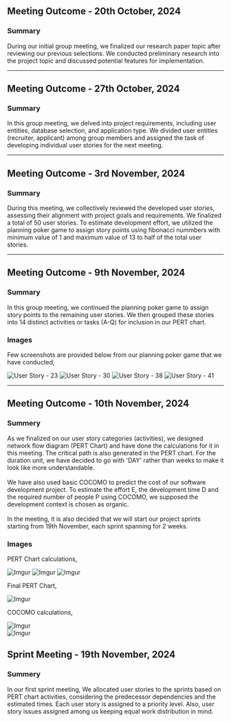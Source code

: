 ## Meeting Outcome - 20th October, 2024

### Summary

During our initial group meeting, we finalized our research paper topic after reviewing our previous selections. We conducted preliminary research into the project topic and discussed potential features for implementation.

---

## Meeting Outcome - 27th October, 2024

### Summary

In this group meeting, we delved into project requirements, including user entities, database selection, and application type. We divided user entities (recruiter, applicant) among group members and assigned the task of developing individual user stories for the next meeting.

--- 

## Meeting Outcome - 3rd November, 2024

### Summary

During this meeting, we collectively reviewed the developed user stories, assessing their alignment with project goals and requirements. We finalized a total of 50 user stories. To estimate development effort, we utilized the planning poker game to assign story points using fibonacci nummbers with minimum value of 1 and maximum value of 13 to half of the total user stories.

---

## Meeting Outcome - 9th November, 2024

### Summary

In this group meeting, we continued the planning poker game to assign story points to the remaining user stories. We then grouped these stories into 14 distinct activities or tasks (A-Q) for inclusion in our PERT chart. 

### Images

Few screenshots are provided below from our planning poker game that we have conducted,

![User Story - 23](https://i.imgur.com/tjF0XJt.png)
![User Story - 30](https://i.imgur.com/XpPkjIu.png)
![User Story - 38](https://i.imgur.com/jIYCNGP.png)
![User Story - 41](https://i.imgur.com/XP1Cpz1.png)

---

## Meeting Outcome - 10th November, 2024

### Summery

As we finalized on our user story categories (activities), we designed network flow diagram (PERT Chart) and have done the calculations for it in this meeting. The critical path is also generated in the PERT chart. For the duration unit, we have decided to go with 'DAY' rather than weeks to make it look like more understandable. <br /><br />We have also used basic COCOMO to predict the cost of our software development project. To estimate the effort E, the development time D and the required number of people P using COCOMO, we supposed the development context is chosen as organic. <br /><br />In the meeting, it is also decided that we will start our project sprints starting from 19th November, each sprint spanning for 2 weeks.

### Images

PERT Chart calculations,

![Imgur](https://i.imgur.com/yJMDnws.png)
![Imgur](https://i.imgur.com/rX6ese1.png)
![Imgur](https://i.imgur.com/r5TYWhX.png)

Final PERT Chart,

![Imgur](https://i.imgur.com/thHzSWg.png)

COCOMO calculations,

![Imgur](https://i.imgur.com/mSRDSve.png) <br />
![Imgur](https://i.imgur.com/TLIBPjB.png)

## Sprint Meeting - 19th November, 2024

### Summery

In our first sprint meeting, We allocated user stories to the sprints based on PERT chart activities, considering the predecessor dependencies and the estimated times. Each user story is assigned to a priority level. Also, user story issues assigned among us keeping equal work distribution in mind.